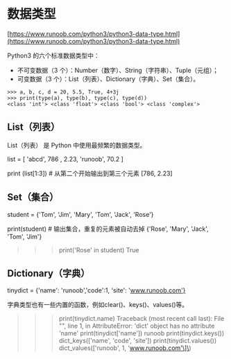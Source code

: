 # 数据类型

[https://www.runoob.com/python3/python3-data-type.html](https://www.runoob.com/python3/python3-data-type.html)

Python3 的六个标准数据类型中：

* 不可变数据（3 个）：Number（数字）、String（字符串）、Tuple（元组）；
* 可变数据（3 个）：List（列表）、Dictionary（字典）、Set（集合）。

```text
>>> a, b, c, d = 20, 5.5, True, 4+3j
>>> print(type(a), type(b), type(c), type(d))
<class 'int'> <class 'float'> <class 'bool'> <class 'complex'>
```

## List（列表）

List（列表） 是 Python 中使用最频繁的数据类型。

list = \[ 'abcd', 786 , 2.23, 'runoob', 70.2 \]

print \(list\[1:3\]\) \# 从第二个开始输出到第三个元素 \[786, 2.23\]

## Set（集合）

student = {'Tom', 'Jim', 'Mary', 'Tom', 'Jack', 'Rose'}

print\(student\) \# 输出集合，重复的元素被自动去掉 {'Rose', 'Mary', 'Jack', 'Tom', 'Jim'}

> > > print\('Rose' in student\) True

## Dictionary（字典）

tinydict = {'name': 'runoob','code':1, 'site': 'www.runoob.com'}

字典类型也有一些内置的函数，例如clear\(\)、keys\(\)、values\(\)等。

> > > print\(tinydict.name\) Traceback \(most recent call last\): File "", line 1, in  AttributeError: 'dict' object has no attribute 'name' print\(tinydict\['name'\]\) runoob print\(tinydict.keys\(\)\) dict\_keys\(\['name', 'code', 'site'\]\) print\(tinydict.values\(\)\) dict\_values\(\['runoob', 1, 'www.runoob.com'\]\)

